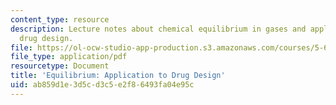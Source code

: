 ```yaml
---
content_type: resource
description: Lecture notes about chemical equilibrium in gases and application to
  drug design.
file: https://ol-ocw-studio-app-production.s3.amazonaws.com/courses/5-60-thermodynamics-kinetics-spring-2008/ab859d1e3d5cd3c5e2f86493fa04e95c_5_60_lecture17.pdf
file_type: application/pdf
resourcetype: Document
title: 'Equilibrium: Application to Drug Design'
uid: ab859d1e-3d5c-d3c5-e2f8-6493fa04e95c
---
```

